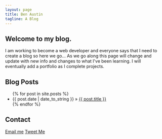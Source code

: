 ```yaml
---
layout: page
title: Ben Austin
tagline: A Blog
---
```

## Welcome to my blog. 
I am working to become a web developer and everyone says that I need to create a blog so here we go... As we go along this page will change and update with new info and changes to what I've been learning. I will eventually add a portfolio as I complete projects.
    
## Blog Posts

<ul class="posts">
  {% for post in site.posts %}
    <li><span>{{ post.date | date_to_string }}</span> &raquo; <a href="{{ BASE_PATH }}{{ post.url }}">{{ post.title }}</a></li>
  {% endfor %}
</ul>

## Contact
<a href="mailto:benjamin.k.austin@gmail.com">Email me</a> <a href="https://www.twitter.com/thebenaustin">Tweet Me</a>